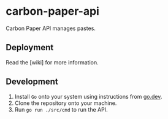 # carbon-paper-api

Carbon Paper API manages pastes.

## Deployment

Read the [wiki] for more information.

## Development

1. Install `Go` onto your system using instructions from [go.dev](https://go.dev/learn).
2. Clone the repository onto your machine.
3. Run `go run ./src/cmd` to run the API.
